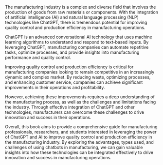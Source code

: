 
The manufacturing industry is a complex and diverse field that involves the production of goods from raw materials or components. With the integration of artificial intelligence (AI) and natural language processing (NLP) technologies like ChatGPT, there is tremendous potential for improving quality control and production efficiency in manufacturing operations.

ChatGPT is an advanced conversational AI technology that uses machine learning algorithms to understand and respond to text-based inputs. By leveraging ChatGPT, manufacturing companies can automate repetitive tasks, optimize processes, and provide insights into manufacturing performance and quality control.

Improving quality control and production efficiency is critical for manufacturing companies looking to remain competitive in an increasingly dynamic and complex market. By reducing waste, optimizing processes, and enhancing customer service, companies can achieve significant improvements in their operations and profitability.

However, achieving these improvements requires a deep understanding of the manufacturing process, as well as the challenges and limitations facing the industry. Through effective integration of ChatGPT and other technologies, manufacturers can overcome these challenges to drive innovation and success in their operations.

Overall, this book aims to provide a comprehensive guide for manufacturing professionals, researchers, and students interested in leveraging the power of ChatGPT and AI to improve quality control and production efficiency in the manufacturing industry. By exploring the advantages, types used, and challenges of using chatbots in manufacturing, we can gain valuable insights into how these technologies can be integrated effectively to drive innovation and success in manufacturing operations.
